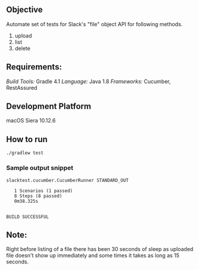 
## Objective
Automate set of tests for Slack's "file" object API for following methods.
 1. upload
 2. list
 3. delete

## Requirements:
*Build Tools:* Gradle 4.1
*Language:* Java 1.8
*Frameworks:* Cucumber, RestAssured

## Development Platform
macOS Siera 10.12.6

## How to run
 ```
 ./gradlew test
 ```
 
 ### Sample output snippet
 ```
 slacktest.cucumber.CucumberRunner STANDARD_OUT

    1 Scenarios (1 passed)
    8 Steps (8 passed)
    0m38.325s


BUILD SUCCESSFUL
```
 
 ## Note:
 Right before listing of a file there has been 30 seconds of sleep as uploaded file doesn't show up immediately and some times it takes as long as 15 seconds. 
